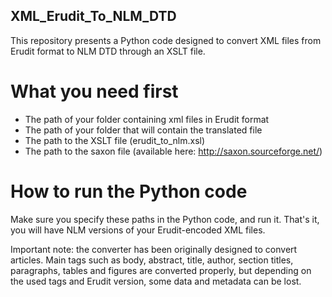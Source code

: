 ## XML_Erudit_To_NLM_DTD
This repository presents a Python code designed to convert XML files from Erudit format to NLM DTD through an XSLT file.

# What you need first
- The path of your folder containing xml files in Erudit format
- The path of your folder that will contain the translated file
- The path to the XSLT file (erudit_to_nlm.xsl)
- The path to the saxon file (available here: http://saxon.sourceforge.net/)

# How to run the Python code
Make sure you specify these paths in the Python code, and run it. That's it, you will have NLM versions of your Erudit-encoded XML files.

Important note: the converter has been originally designed to convert articles. Main tags such as body, abstract, title, author, section titles, paragraphs, tables and figures are converted properly, but depending on the used tags and Erudit version, some data and metadata can be lost.

